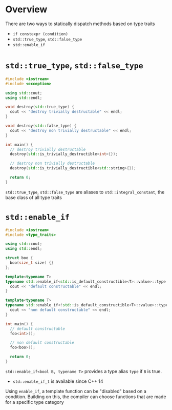 # Overview

There are two ways to statically dispatch methods based on type traits

- `if constexpr (condition)`
- `std::true_type`, `std::false_type`
- `std::enable_if`

# `std::true_type`, `std::false_type`

```cpp
#include <iostream>
#include <exception>

using std::cout;
using std::endl;

void destroy(std::true_type) {
  cout << "destroy trivially destructable" << endl;
}

void destroy(std::false_type) {
  cout << "destroy non trivially destructable" << endl;
}

int main() {
  // destroy trivially destructable
  destroy(std::is_trivially_destructible<int>{});

  // destroy non trivially destructable
  destroy(std::is_trivially_destructible<std::string>{});

  return 0;
}
```

`std::true_type`, `std::false_type` are aliases to `std::integral_constant`, the
base class of all type traits

# `std::enable_if`

```cpp
#include <iostream>
#include <type_traits>

using std::cout;
using std::endl;

struct boo {
  boo(size_t size) {}
};

template<typename T>
typename std::enable_if<std::is_default_constructible<T>::value>::type foo() {
  cout << "default constructable" << endl;
}

template<typename T>
typename std::enable_if<!std::is_default_constructible<T>::value>::type foo() {
  cout << "non default constructable" << endl;
}

int main() {
  // default constructable
  foo<int>();

  // non default constructable
  foo<boo>();

  return 0;
}
```

`std::enable_if<bool B, typename T>` provides a type alias `type` if `B` is
true.

- `std::enable_if_t` is available since C++ 14

Using `enable_if`, a template function can be "disabled" based on a condition.
Building on this, the compiler can choose functions that are made for a specific
type category
